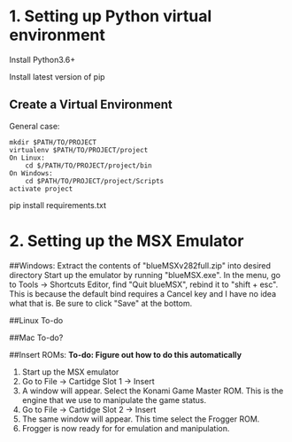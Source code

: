 # 1. Setting up Python virtual environment
Install Python3.6+

Install latest version of pip

## Create a Virtual Environment
General case:
```
mkdir $PATH/TO/PROJECT
virtualenv $PATH/TO/PROJECT/project
On Linux:
    cd $/PATH/TO/PROJECT/project/bin
On Windows:
    cd $PATH/TO/PROJECT/project/Scripts
activate project
```
pip install requirements.txt


# 2. Setting up the MSX Emulator

##Windows:
Extract the contents of "blueMSXv282full.zip" into desired directory
Start up the emulator by running "blueMSX.exe". In the menu, go to 
Tools -> Shortcuts Editor, find "Quit blueMSX", rebind it to "shift + esc". This is
because the default bind requires a Cancel key and I have no idea what that is.
Be sure to click "Save" at the bottom.

##Linux
To-do

##Mac
To-do?

##Insert ROMs:
**To-do: Figure out how to do this automatically**
1. Start up the MSX emulator
2. Go to File -> Cartidge Slot 1 -> Insert
3. A window will appear. Select the Konami Game Master ROM. This is the engine that we use
to manipulate the game status.
4. Go to File -> Cartidge Slot 2 -> Insert
5. The same window will appear. This time select the Frogger ROM.
6. Frogger is now ready for for emulation and manipulation.